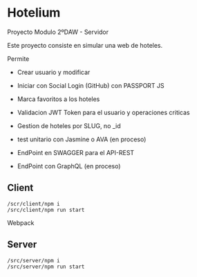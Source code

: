 # Hotelium

Proyecto Modulo 2ºDAW - Servidor

Este proyecto consiste en simular una web de hoteles.

Permite
* Crear usuario y modificar
* Iniciar con Social Login (GitHub) con PASSPORT JS
* Marca favoritos a los hoteles


* Validacion JWT Token para el usuario y operaciones criticas
* Gestion de hoteles por SLUG, no _id
* test unitario con Jasmine o AVA (en proceso)
* EndPoint en SWAGGER para el API-REST
* EndPoint con GraphQL (en proceso)

## Client

    /scr/client/npm i
    /src/client/npm run start

Webpack


## Server

    /src/server/npm i
    /src/server/npm run start

